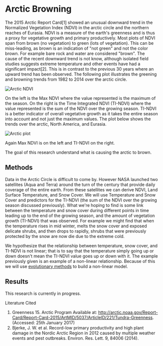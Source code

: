 # Arctic Browning
The 2015 Arctic Report Card[1] showed an unusual downward trend in the Normalized Vegetation Index (NDVI) in the arctic circle and the northern reaches of Eurasia. NDVI is a measure of the earth's greenness and is thus a proxy for vegetative growth and primary productively. Most plots of NDVI span from brown (no vegetation) to green (lots of vegetation). This can be miss-leading, as brown is an indication of "not green" and not the color brown. For example bare rock and water are considered "brown".
The cause of the recent downward trend is not know, although isolated field studies suggests extreme temperature and other events have had a significant impact[2]. This is in contrast to the previous 30 years where an upward trend has been observed. The following plot illustrates the greening and browning trends from 1982 to 2014 over the arctic circle. 

![Arctic NDVI](cfusting.github.io/img/portfolio/arcticbrowning-orig.png)

On the left is the Max NDVI where the value represented is the maximum of the season. On the right is the Time Integrated NDVI (TI-NDVI) where the value represented is the sum of the NDVI over the growing season. TI-NDVI is a better indicator of overall vegetative growth as it takes the entire season into account and not just the maximum values. The plot below shows the trends over the arctic, North America, and Eurasia.

![Arctic plot](cfusting.github.io/img/portfolio/arctic-trends.png)

Again Max NDVI is on the left and TI-NDVI on the right.

The goal of this research understand what is causing the arctic to brown.

## Methods
Data in the Arctic Circle is difficult to come by. However NASA launched two satellites (Aqua and Terra) around the turn of the century that provide daily coverage of the entire earth. From these satellites we can derive NDVI, Land Surface Temperature, and Snow Cover. We will use Temperature and Snow Cover and predictors for the TI-NDVI (the sum of the NDVI over the growing season discussed previously). What we're hoping to find is some link between the temperature and snow cover during different points in time leading up to the end of the growing season, and the amount of vegetation growth (TI-NDVI) that was observed. For example we might find that when the temperature rises in mid winter, melts the snow cover and exposed delicate shrubs, and then drops to rapidly, shrubs that were previously protected by the snow are now die due to the extreme cold.

We hypothesize that the relationship between temperature, snow cover, and TI-NDVI is not linear; that is to say that the temperature simply going up or down doesn't mean the TI-NDVI value goes up or down with it. The example previously given is an example of a non-linear relationship. Because of this we will use [evolutionary methods](https://en.wikipedia.org/wiki/Symbolic_regression) to build a non-linear model. 

## Results
This research is currently in progress.

Literature Cited

1. Greenness 15. Arctic Program Available at: http://arctic.noaa.gov/Report-Card/Report-Card-2015/ArtMID/5037/ArticleID/221/Tundra-Greenness. (Accessed: 25th January 2017)
2. Bjerke, J. W. et al. Record-low primary productivity and high plant damage in the Nordic Arctic Region in 2012 caused by multiple weather events and pest outbreaks. Environ. Res. Lett. 9, 84006 (2014).

